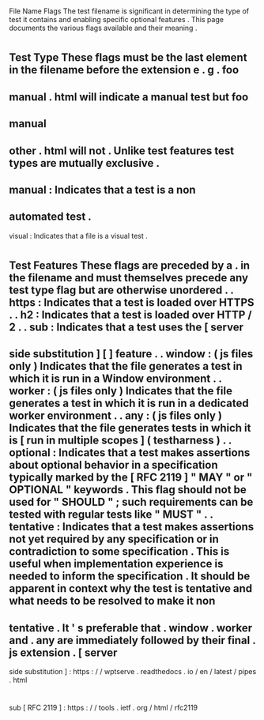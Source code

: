 #
File
Name
Flags
The
test
filename
is
significant
in
determining
the
type
of
test
it
contains
and
enabling
specific
optional
features
.
This
page
documents
the
various
flags
available
and
their
meaning
.
#
#
#
Test
Type
These
flags
must
be
the
last
element
in
the
filename
before
the
extension
e
.
g
.
foo
-
manual
.
html
will
indicate
a
manual
test
but
foo
-
manual
-
other
.
html
will
not
.
Unlike
test
features
test
types
are
mutually
exclusive
.
-
manual
:
Indicates
that
a
test
is
a
non
-
automated
test
.
-
visual
:
Indicates
that
a
file
is
a
visual
test
.
#
#
#
Test
Features
These
flags
are
preceded
by
a
.
in
the
filename
and
must
themselves
precede
any
test
type
flag
but
are
otherwise
unordered
.
.
https
:
Indicates
that
a
test
is
loaded
over
HTTPS
.
.
h2
:
Indicates
that
a
test
is
loaded
over
HTTP
/
2
.
.
sub
:
Indicates
that
a
test
uses
the
[
server
-
side
substitution
]
[
]
feature
.
.
window
:
(
js
files
only
)
Indicates
that
the
file
generates
a
test
in
which
it
is
run
in
a
Window
environment
.
.
worker
:
(
js
files
only
)
Indicates
that
the
file
generates
a
test
in
which
it
is
run
in
a
dedicated
worker
environment
.
.
any
:
(
js
files
only
)
Indicates
that
the
file
generates
tests
in
which
it
is
[
run
in
multiple
scopes
]
(
testharness
)
.
.
optional
:
Indicates
that
a
test
makes
assertions
about
optional
behavior
in
a
specification
typically
marked
by
the
[
RFC
2119
]
"
MAY
"
or
"
OPTIONAL
"
keywords
.
This
flag
should
not
be
used
for
"
SHOULD
"
;
such
requirements
can
be
tested
with
regular
tests
like
"
MUST
"
.
.
tentative
:
Indicates
that
a
test
makes
assertions
not
yet
required
by
any
specification
or
in
contradiction
to
some
specification
.
This
is
useful
when
implementation
experience
is
needed
to
inform
the
specification
.
It
should
be
apparent
in
context
why
the
test
is
tentative
and
what
needs
to
be
resolved
to
make
it
non
-
tentative
.
It
'
s
preferable
that
.
window
.
worker
and
.
any
are
immediately
followed
by
their
final
.
js
extension
.
[
server
-
side
substitution
]
:
https
:
/
/
wptserve
.
readthedocs
.
io
/
en
/
latest
/
pipes
.
html
#
sub
[
RFC
2119
]
:
https
:
/
/
tools
.
ietf
.
org
/
html
/
rfc2119
